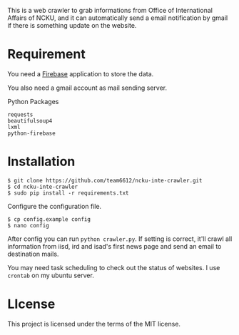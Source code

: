 This is a web crawler to grab informations from Office of International Affairs of NCKU, and it can automatically send a email notification by gmail if there is something update on the website.

# Requirement

You need a [Firebase](https://firebase.google.com/) application to store the data.

You also need a gmail account as mail sending server.

Python Packages
```
requests
beautifulsoup4
lxml
python-firebase
```

# Installation

```
$ git clone https://github.com/team6612/ncku-inte-crawler.git
$ cd ncku-inte-crawler
$ sudo pip install -r requirements.txt
```

Configure the configuration file.

```
$ cp config.example config
$ nano config
```

After config you can run `python crawler.py`. If setting is correct, it'll crawl all information from iisd, ird and isad's first news page and send an email to destination mails.

You may need task scheduling to check out the status of websites. I use `crontab` on my ubuntu server.

# LIcense
This project is licensed under the terms of the MIT license.
